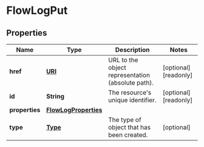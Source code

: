 

# FlowLogPut

## Properties

| Name | Type | Description | Notes |
| ------------ | ------------- | ------------- | ------------- |
| **href** | [**URI**](URI.md) | URL to the object representation (absolute path). |  [optional] [readonly] |
| **id** | **String** | The resource&#39;s unique identifier. |  [optional] [readonly] |
| **properties** | [**FlowLogProperties**](FlowLogProperties.md) |  |  |
| **type** | [**Type**](Type.md) | The type of object that has been created. |  [optional] |


